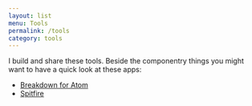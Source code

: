```yaml
---
layout: list
menu: Tools
permalink: /tools
category: tools
---
```

I build and share these tools. Beside the componentry things you might want to have a quick look at these apps:

- [Breakdown for Atom](/breakdown)
- [Spitfire](/spitfire)
